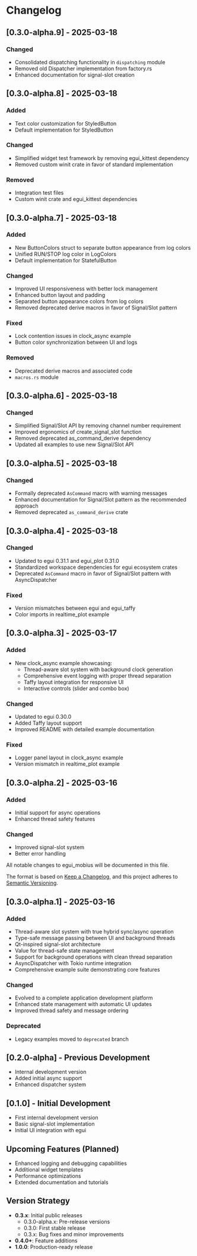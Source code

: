 # Changelog

## [0.3.0-alpha.9] - 2025-03-18

### Changed
- Consolidated dispatching functionality in `dispatching` module
- Removed old Dispatcher implementation from factory.rs
- Enhanced documentation for signal-slot creation

## [0.3.0-alpha.8] - 2025-03-18

### Added
- Text color customization for StyledButton
- Default implementation for StyledButton

### Changed
- Simplified widget test framework by removing egui_kittest dependency
- Removed custom winit crate in favor of standard implementation

### Removed
- Integration test files
- Custom winit crate and egui_kittest dependencies

## [0.3.0-alpha.7] - 2025-03-18

### Added
- New ButtonColors struct to separate button appearance from log colors
- Unified RUN/STOP log color in LogColors
- Default implementation for StatefulButton

### Changed
- Improved UI responsiveness with better lock management
- Enhanced button layout and padding
- Separated button appearance colors from log colors
- Removed deprecated derive macros in favor of Signal/Slot pattern

### Fixed
- Lock contention issues in clock_async example
- Button color synchronization between UI and logs

### Removed
- Deprecated derive macros and associated code
- `macros.rs` module

## [0.3.0-alpha.6] - 2025-03-18

### Changed
- Simplified Signal/Slot API by removing channel number requirement
- Improved ergonomics of create_signal_slot function
- Removed deprecated as_command_derive dependency
- Updated all examples to use new Signal/Slot API

## [0.3.0-alpha.5] - 2025-03-18

### Changed
- Formally deprecated `AsCommand` macro with warning messages
- Enhanced documentation for Signal/Slot pattern as the recommended approach
- Removed deprecated `as_command_derive` crate

## [0.3.0-alpha.4] - 2025-03-18

### Changed
- Updated to egui 0.31.1 and egui_plot 0.31.0
- Standardized workspace dependencies for egui ecosystem crates
- Deprecated `AsCommand` macro in favor of Signal/Slot pattern with AsyncDispatcher

### Fixed
- Version mismatches between egui and egui_taffy
- Color imports in realtime_plot example

## [0.3.0-alpha.3] - 2025-03-17

### Added
- New clock_async example showcasing:
  - Thread-aware slot system with background clock generation
  - Comprehensive event logging with proper thread separation
  - Taffy layout integration for responsive UI
  - Interactive controls (slider and combo box)

### Changed
- Updated to egui 0.30.0
- Added Taffy layout support
- Improved README with detailed example documentation

### Fixed
- Logger panel layout in clock_async example
- Version mismatch in realtime_plot example

## [0.3.0-alpha.2] - 2025-03-16

### Added
- Initial support for async operations
- Enhanced thread safety features

### Changed
- Improved signal-slot system
- Better error handling

All notable changes to egui_mobius will be documented in this file.

The format is based on [Keep a Changelog](https://keepachangelog.com/en/1.0.0/),
and this project adheres to [Semantic Versioning](https://semver.org/spec/v2.0.0.html).

## [0.3.0-alpha.1] - 2025-03-16

### Added
- Thread-aware slot system with true hybrid sync/async operation
- Type-safe message passing between UI and background threads
- Qt-inspired signal-slot architecture
- Value<T> for thread-safe state management
- Support for background operations with clean thread separation
- AsyncDispatcher with Tokio runtime integration
- Comprehensive example suite demonstrating core features

### Changed
- Evolved to a complete application development platform
- Enhanced state management with automatic UI updates
- Improved thread safety and message ordering

### Deprecated
- Legacy examples moved to `deprecated` branch

## [0.2.0-alpha] - Previous Development
- Internal development version
- Added initial async support
- Enhanced dispatcher system

## [0.1.0] - Initial Development
- First internal development version
- Basic signal-slot implementation
- Initial UI integration with egui

## Upcoming Features (Planned)
- Enhanced logging and debugging capabilities
- Additional widget templates
- Performance optimizations
- Extended documentation and tutorials

## Version Strategy
- **0.3.x**: Initial public releases
  - 0.3.0-alpha.x: Pre-release versions
  - 0.3.0: First stable release
  - 0.3.x: Bug fixes and minor improvements
- **0.4.0+**: Feature additions
- **1.0.0**: Production-ready release
